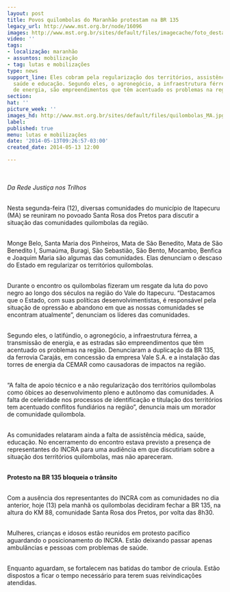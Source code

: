 ```yaml
---
layout: post
title: Povos quilombolas do Maranhão protestam na BR 135
legacy_url: http://www.mst.org.br/node/16096
images: http://www.mst.org.br/sites/default/files/imagecache/foto_destaque/quilombolas_MA.jpg
video: ''
tags:
- localização: maranhão
- assuntos: mobilização
- tag: lutas e mobilizações
type: news
support_line: Eles cobram pela regularização dos territórios, assistência médica,
  saúde e educação. Segundo eles, o agronegócio, a infraestrutura férrea, a transmissão
  de energia, são empreendimentos que têm acentuado os problemas na região.
section: 
hat: ''
picture_week: ''
images_hd: http://www.mst.org.br/sites/default/files/quilombolas_MA.jpg
label: 
published: true
menu: lutas e mobilizações
date: '2014-05-13T09:26:57-03:00'
created_date: 2014-05-13 12:00

---
```

<p><img style="margin: 10px;" src="http://www.mst.org.br/sites/default/files/quilombolas_MA.jpg" alt=""></p><p><em>Da Rede Justiça nos Trilhos</em></p><p><br>Nesta segunda-feira (12), diversas comunidades do município de Itapecuru (MA) se reuniram no povoado Santa Rosa dos Pretos para discutir a situação das comunidades quilombolas da região.</p><p><br>Monge Belo, Santa Maria dos Pinheiros, Mata de São Benedito, Mata de São Benedito I, Sumaúma, Buragi, São Sebastião, São Bento, Mocambo, Benfica e Joaquim Maria são algumas das comunidades. Elas denunciam o descaso do Estado em regularizar os territórios quilombolas.<br>&nbsp;</p><p>Durante o encontro os quilombolas fizeram um resgate da luta do povo negro ao longo dos séculos na região do Vale do Itapecuru. “Destacamos que o Estado, com suas políticas desenvolvimentistas, é responsável pela situação de opressão e abandono em que as nossas comunidades se encontram atualmente”, denunciam os líderes das comunidades.</p><p><br>Segundo eles, o latifúndio, o agronegócio, a infraestrutura férrea, a transmissão de energia, e as estradas são empreendimentos que têm acentuado os problemas na região. Denunciaram a duplicação da BR 135, da ferrovia Carajás, em concessão da empresa Vale S.A. e a instalação das torres de energia da CEMAR como causadoras de impactos na região.</p><p><br>“A falta de apoio técnico e a não regularização dos territórios quilombolas como óbices ao desenvolvimento pleno e autônomo das comunidades. A falta de celeridade nos processos de identificação e titulação dos territórios tem acentuado conflitos fundiários na região”, denuncia mais um morador de comunidade quilombola.</p><p><br>As comunidades relataram ainda a falta de assistência médica, saúde, educação. No encerramento do encontro estava previsto a presença de representantes do INCRA para uma audiência em que discutiriam sobre a situação dos territórios quilombolas, mas não apareceram.</p><p><strong><br>Protesto na BR 135 bloqueia o trânsito</strong></p><p><br>Com a ausência dos representantes do INCRA com as comunidades no dia anterior, hoje (13) pela manhã os quilombolas decidiram fechar a BR 135, na altura do KM 88, comunidade Santa Rosa dos Pretos, por volta das 8h30.</p><p><br>Mulheres, crianças e idosos estão reunidos em protesto pacífico aguardando o posicionamento do INCRA. Estão deixando passar apenas ambulâncias e pessoas com problemas de saúde.</p><p><br>Enquanto aguardam, se fortalecem nas batidas do tambor de crioula. Estão dispostos a ficar o tempo necessário para terem suas reivindicações atendidas.</p>

